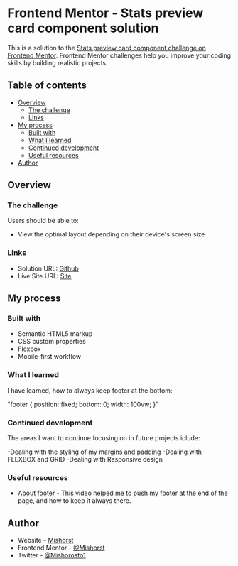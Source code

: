 # Frontend Mentor - Stats preview card component solution

This is a solution to the [Stats preview card component challenge on Frontend Mentor](https://www.frontendmentor.io/challenges/stats-preview-card-component-8JqbgoU62). Frontend Mentor challenges help you improve your coding skills by building realistic projects.

## Table of contents

- [Overview](#overview)
  - [The challenge](#the-challenge)
  - [Links](#links)
- [My process](#my-process)
  - [Built with](#built-with)
  - [What I learned](#what-i-learned)
  - [Continued development](#continued-development)
  - [Useful resources](#useful-resources)
- [Author](#author)

## Overview

### The challenge

Users should be able to:

- View the optimal layout depending on their device's screen size

### Links

- Solution URL: [Github](https://your-solution-url.com)
- Live Site URL: [Site](https://stats-preview-card-component-misho.netlify.app/)

## My process

### Built with

- Semantic HTML5 markup
- CSS custom properties
- Flexbox
- Mobile-first workflow

### What I learned

I have learned, how to always keep footer at the bottom:

"footer {
position: fixed;
bottom: 0;
width: 100vw;
}"

### Continued development

The areas I want to continue focusing on in future projects iclude:

-Dealing with the styling of my margins and padding
-Dealing with FLEXBOX and GRID
-Dealing with Responsive design

### Useful resources

- [About footer](https://www.youtube.com/watch?v=ffb34dCmMVQ&t=549s) - This video helped me to push my footer at the end of the page, and how to keep it always there.

## Author

- Website - [Mishorst](https://github.com/Mishorst/QR-code-component.git)
- Frontend Mentor - [@Mishorst](https://www.frontendmentor.io/profile/Mishorst)
- Twitter - [@Mishorosto1](https://twitter.com/Mishorosto1)
